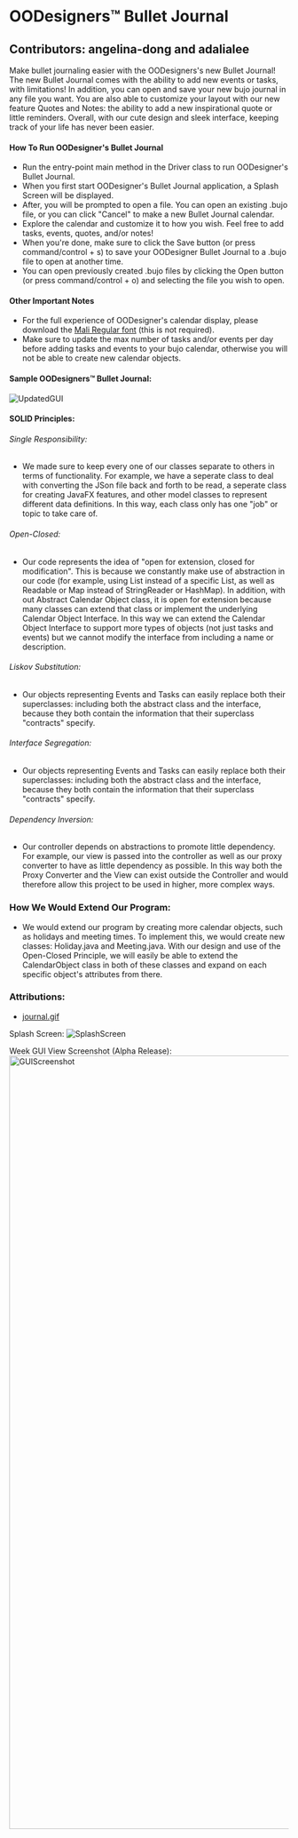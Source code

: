 # OODesigners:tm: Bullet Journal
## Contributors: angelina-dong and adalialee
Make bullet journaling easier with the OODesigners's new Bullet Journal! The new Bullet Journal comes with the ability to add new events or tasks, with limitations! In addition, you can open and save your new bujo journal in any file you want. You are also able to customize your layout with our new feature Quotes and Notes: the ability to add a new inspirational quote or little reminders. Overall, with our cute design and sleek interface, keeping track of your life has never been easier.

#### How To Run OODesigner's Bullet Journal
- Run the entry-point main method in the Driver class to run OODesigner's Bullet Journal.
- When you first start OODesigner's Bullet Journal application, a Splash Screen will be displayed.
- After, you will be prompted to open a file. You can open an existing .bujo file, or you can click "Cancel" to make a new Bullet Journal calendar.
- Explore the calendar and customize it to how you wish. Feel free to add tasks, events, quotes, and/or notes!
- When you're done, make sure to click the Save button (or press command/control + s) to save your OODesigner Bullet Journal to a .bujo file to open at another time.
- You can open previously created .bujo files by clicking the Open button (or press command/control + o) and selecting the file you wish to open.

#### Other Important Notes
- For the full experience of OODesigner's calendar display, please download the [Mali Regular font](https://fonts.google.com/specimen/Mali) (this is not required).
- Make sure to update the max number of tasks and/or events per day before adding tasks and events to your bujo calendar, otherwise you will not be able to create new calendar objects.

#### Sample OODesigners:tm: Bullet Journal:
![UpdatedGUI](https://github.com/CS-3500-OOD/pa05-oodesigners/assets/119459688/14628da4-a3f7-458a-98da-b1f47e413578)

#### SOLID Principles:
###### Single Responsibility:
- We made sure to keep every one of our classes separate to others in terms of functionality. For example, we have a seperate class to deal with converting the JSon file back and forth to be read, a seperate class for creating JavaFX features, and other model classes to represent different data definitions. In this way, each class only has one "job" or topic to take care of.

###### Open-Closed:
- Our code represents the idea of "open for extension, closed for modification". This is because we constantly make use of abstraction in our code (for example, using List instead of a specific List, as well as Readable or Map instead of StringReader or HashMap). In addition, with out Abstract Calendar Object class, it is open for extension because many classes can extend that class or implement the underlying Calendar Object Interface. In this way we can extend the Calendar Object Interface to support more types of objects (not just tasks and events) but we cannot modify the interface from including a name or description.

###### Liskov Substitution:
- Our objects representing Events and Tasks can easily replace both their superclasses: including both the abstract class and the interface, because they both contain the information that their superclass "contracts" specify.

###### Interface Segregation:
- Our objects representing Events and Tasks can easily replace both their superclasses: including both the abstract class and the interface, because they both contain the information that their superclass "contracts" specify.

###### Dependency Inversion:
- Our controller depends on abstractions to promote little dependency. For example, our view is passed into the controller as well as our proxy converter to have as little dependency as possible. In this way both the Proxy Converter and the View can exist outside the Controller and would therefore allow this project to be used in higher, more complex ways.

### How We Would Extend Our Program:
- We would extend our program by creating more calendar objects, such as holidays and meeting times. To implement this, we would create new classes: Holiday.java and Meeting.java. With our design and use of the Open-Closed Principle, we will easily be able to extend the CalendarObject class in both of these classes and expand on each specific object's attributes from there.

### Attributions:
- [journal.gif](https://giphy.com/stickers/november-journaling-foopklo-xix1onOcFoBdLHjWaS)

Splash Screen:
![SplashScreen](https://github.com/CS-3500-OOD/pa05-oodesigners/assets/119459688/1ec157d4-6ca1-4eaa-a711-5efd4eda473c)

Week GUI View Screenshot (Alpha Release):
<img width="1393" alt="GUIScreenshot" src="https://github.com/CS-3500-OOD/pa05-oodesigners/assets/119459688/887ac6d3-719f-4ed3-a05f-7cd35d6d74f8">
